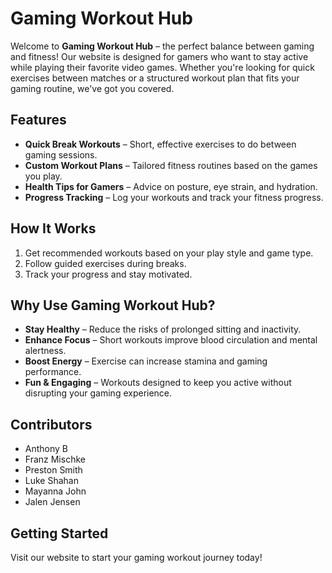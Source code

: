 # Gaming Workout Hub

Welcome to **Gaming Workout Hub** – the perfect balance between gaming and fitness! Our website is designed for gamers who want to stay active while playing their favorite video games. Whether you're looking for quick exercises between matches or a structured workout plan that fits your gaming routine, we've got you covered.

## Features

- **Quick Break Workouts** – Short, effective exercises to do between gaming sessions.
- **Custom Workout Plans** – Tailored fitness routines based on the games you play.
- **Health Tips for Gamers** – Advice on posture, eye strain, and hydration.
- **Progress Tracking** – Log your workouts and track your fitness progress.

## How It Works
1. Get recommended workouts based on your play style and game type.
2. Follow guided exercises during breaks.
3. Track your progress and stay motivated.

## Why Use Gaming Workout Hub?

- **Stay Healthy** – Reduce the risks of prolonged sitting and inactivity.
- **Enhance Focus** – Short workouts improve blood circulation and mental alertness.
- **Boost Energy** – Exercise can increase stamina and gaming performance.
- **Fun & Engaging** – Workouts designed to keep you active without disrupting your gaming experience.

## Contributors

- Anthony B
- Franz Mischke
- Preston Smith
- Luke Shahan
- Mayanna John
- Jalen Jensen

## Getting Started

Visit our website to start your gaming workout journey today!

